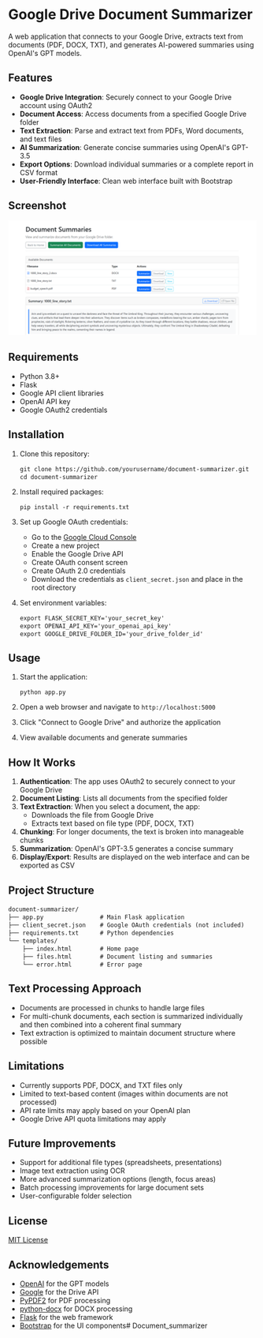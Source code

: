 # Google Drive Document Summarizer

A web application that connects to your Google Drive, extracts text from documents (PDF, DOCX, TXT), and generates AI-powered summaries using OpenAI's GPT models.

## Features

- **Google Drive Integration**: Securely connect to your Google Drive account using OAuth2
- **Document Access**: Access documents from a specified Google Drive folder
- **Text Extraction**: Parse and extract text from PDFs, Word documents, and text files
- **AI Summarization**: Generate concise summaries using OpenAI's GPT-3.5
- **Export Options**: Download individual summaries or a complete report in CSV format
- **User-Friendly Interface**: Clean web interface built with Bootstrap

## Screenshot
![!\[alt text\](image.png)](image.png)

## Requirements

- Python 3.8+
- Flask
- Google API client libraries
- OpenAI API key
- Google OAuth2 credentials

## Installation

1. Clone this repository:
   ```
   git clone https://github.com/yourusername/document-summarizer.git
   cd document-summarizer
   ```

2. Install required packages:
   ```
   pip install -r requirements.txt
   ```

3. Set up Google OAuth credentials:
   - Go to the [Google Cloud Console](https://console.cloud.google.com/)
   - Create a new project
   - Enable the Google Drive API
   - Create OAuth consent screen
   - Create OAuth 2.0 credentials
   - Download the credentials as `client_secret.json` and place in the root directory

4. Set environment variables:
   ```
   export FLASK_SECRET_KEY='your_secret_key'
   export OPENAI_API_KEY='your_openai_api_key'  
   export GOOGLE_DRIVE_FOLDER_ID='your_drive_folder_id'
   ```

## Usage

1. Start the application:
   ```
   python app.py
   ```

2. Open a web browser and navigate to `http://localhost:5000`

3. Click "Connect to Google Drive" and authorize the application

4. View available documents and generate summaries

## How It Works

1. **Authentication**: The app uses OAuth2 to securely connect to your Google Drive
2. **Document Listing**: Lists all documents from the specified folder
3. **Text Extraction**: When you select a document, the app:
   - Downloads the file from Google Drive
   - Extracts text based on file type (PDF, DOCX, TXT)
4. **Chunking**: For longer documents, the text is broken into manageable chunks
5. **Summarization**: OpenAI's GPT-3.5 generates a concise summary
6. **Display/Export**: Results are displayed on the web interface and can be exported as CSV

## Project Structure

```
document-summarizer/
├── app.py                # Main Flask application
├── client_secret.json    # Google OAuth credentials (not included)
├── requirements.txt      # Python dependencies
└── templates/
    ├── index.html        # Home page
    ├── files.html        # Document listing and summaries
    └── error.html        # Error page
```

## Text Processing Approach

- Documents are processed in chunks to handle large files
- For multi-chunk documents, each section is summarized individually and then combined into a coherent final summary
- Text extraction is optimized to maintain document structure where possible

## Limitations

- Currently supports PDF, DOCX, and TXT files only
- Limited to text-based content (images within documents are not processed)
- API rate limits may apply based on your OpenAI plan
- Google Drive API quota limitations may apply

## Future Improvements

- Support for additional file types (spreadsheets, presentations)
- Image text extraction using OCR
- More advanced summarization options (length, focus areas)
- Batch processing improvements for large document sets
- User-configurable folder selection

## License

[MIT License](LICENSE)

## Acknowledgements

- [OpenAI](https://openai.com/) for the GPT models
- [Google](https://developers.google.com/drive) for the Drive API
- [PyPDF2](https://pypdf2.readthedocs.io/) for PDF processing
- [python-docx](https://python-docx.readthedocs.io/) for DOCX processing
- [Flask](https://flask.palletsprojects.com/) for the web framework
- [Bootstrap](https://getbootstrap.com/) for the UI components#   D o c u m e n t _ s u m m a r i z e r 
 
 